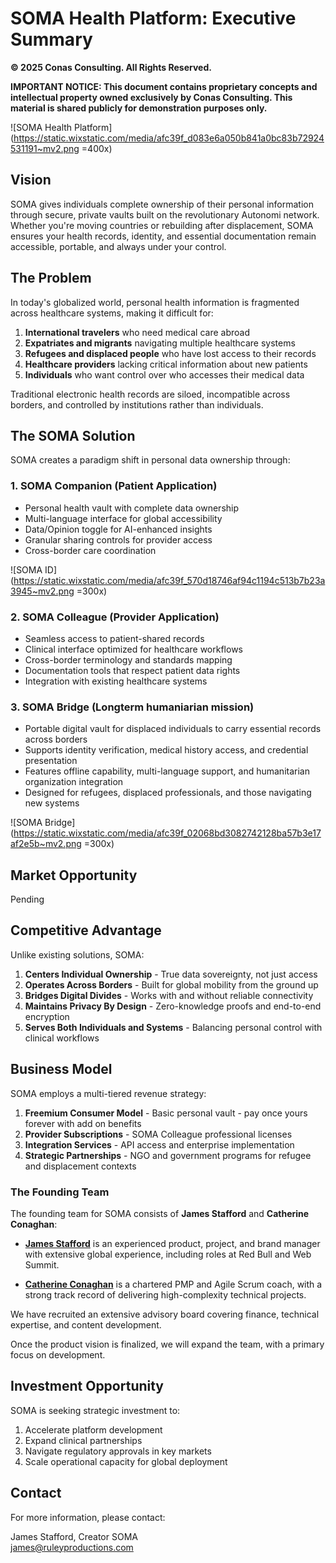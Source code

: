 # SOMA Health Platform: Executive Summary

**© 2025 Conas Consulting. All Rights Reserved.**

**IMPORTANT NOTICE: This document contains proprietary concepts and intellectual property owned exclusively by Conas Consulting. This material is shared publicly for demonstration purposes only.**

![SOMA Health Platform](https://static.wixstatic.com/media/afc39f_d083e6a050b841a0bc83b72924531191~mv2.png =400x)

## Vision

SOMA gives individuals complete ownership of their personal information through secure, private vaults built on the revolutionary Autonomi network. Whether you're moving countries or rebuilding after displacement, SOMA ensures your health records, identity, and essential documentation remain accessible, portable, and always under your control.

## The Problem

In today's globalized world, personal health information is fragmented across healthcare systems, making it difficult for:

1. **International travelers** who need medical care abroad
2. **Expatriates and migrants** navigating multiple healthcare systems
3. **Refugees and displaced people** who have lost access to their records
4. **Healthcare providers** lacking critical information about new patients
5. **Individuals** who want control over who accesses their medical data

Traditional electronic health records are siloed, incompatible across borders, and controlled by institutions rather than individuals.

## The SOMA Solution

SOMA creates a paradigm shift in personal data ownership through:

### 1. SOMA Companion (Patient Application)
- Personal health vault with complete data ownership
- Multi-language interface for global accessibility
- Data/Opinion toggle for AI-enhanced insights
- Granular sharing controls for provider access
- Cross-border care coordination

![SOMA ID](https://static.wixstatic.com/media/afc39f_570d18746af94c1194c513b7b23a3945~mv2.png =300x)

### 2. SOMA Colleague (Provider Application)
- Seamless access to patient-shared records
- Clinical interface optimized for healthcare workflows
- Cross-border terminology and standards mapping
- Documentation tools that respect patient data rights
- Integration with existing healthcare systems

### 3. SOMA Bridge (Longterm humaniarian mission)
* Portable digital vault for displaced individuals to carry essential records across borders
* Supports identity verification, medical history access, and credential presentation  
* Features offline capability, multi-language support, and humanitarian organization integration
* Designed for refugees, displaced professionals, and those navigating new systems

![SOMA Bridge](https://static.wixstatic.com/media/afc39f_02068bd3082742128ba57b3e17af2e5b~mv2.png =300x)

## Market Opportunity

Pending 

## Competitive Advantage
Unlike existing solutions, SOMA:

1. **Centers Individual Ownership** - True data sovereignty, not just access
2. **Operates Across Borders** - Built for global mobility from the ground up
3. **Bridges Digital Divides** - Works with and without reliable connectivity
4. **Maintains Privacy By Design** - Zero-knowledge proofs and end-to-end encryption
5. **Serves Both Individuals and Systems** - Balancing personal control with clinical workflows

## Business Model
SOMA employs a multi-tiered revenue strategy:

1. **Freemium Consumer Model** - Basic personal vault - pay once yours forever with add on benefits
2. **Provider Subscriptions** - SOMA Colleague professional licenses
3. **Integration Services** - API access and enterprise implementation
4. **Strategic Partnerships** - NGO and government programs for refugee and displacement contexts

### The Founding Team
The founding team for SOMA consists of **James Stafford** and **Catherine Conaghan**:

- [**James Stafford**](https://www.linkedin.com/in/james-stafford-50334962/) is an experienced product, project, and brand manager with extensive global experience, including roles at Red Bull and Web Summit.

- [**Catherine Conaghan**](https://www.linkedin.com/in/catherine-conaghan/) is a chartered PMP and Agile Scrum coach, with a strong track record of delivering high-complexity technical projects.

We have recruited an extensive advisory board covering finance, technical expertise, and content development.

Once the product vision is finalized, we will expand the team, with a primary focus on development.


## Investment Opportunity
SOMA is seeking strategic investment to:
1. Accelerate platform development
2. Expand clinical partnerships
3. Navigate regulatory approvals in key markets
4. Scale operational capacity for global deployment

## Contact

For more information, please contact:

James Stafford, Creator SOMA  
james@ruleyproductions.com
